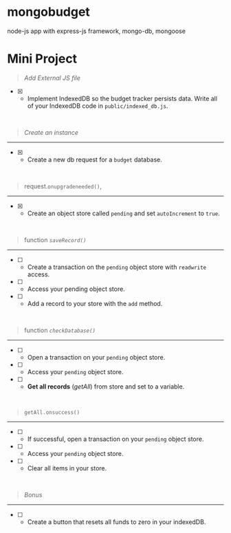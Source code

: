 # mongobudget
node-js app with express-js framework, mongo-db, mongoose 


# Mini Project

> *Add External JS file*
- [x] - Implement IndexedDB so the budget tracker persists data. Write all of your IndexedDB code in `public/indexed_db.js`.

<br>

> *Create an instance*
---
- [x] - Create a new db request for a `budget` database.

<br>

> request.`onupgradeneeded()`, 
---
- [x] -  Create an object store called `pending` and set `autoIncrement` to `true`.


<br>

> function *`saveRecord()`*
---
- [ ] - Create a transaction on the `pending` object store with `readwrite` access.

- [ ] - Access your pending object store.

- [ ] - Add a record to your store with the `add` method.


<br>

> function *`checkDatabase()`*
---
- [ ] - Open a transaction on your `pending` object store.
- [ ] - Access your `pending` object store.
- [ ] - **Get all records** (*getAll*) from store and set to a variable.

<br>

> `getAll.onsuccess()`
---
- [ ] - If successful, open a transaction on your `pending` object store.
- [ ] - Access your `pending` object store.
- [ ] - Clear all items in your store.

<br>

> *Bonus*
---
- [ ] - Create a button that resets all funds to zero in your indexedDB.
